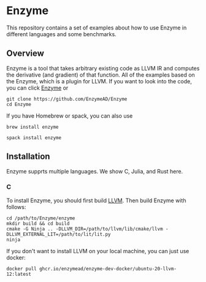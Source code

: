 # Enzyme
This repository contains a set of examples about how to use Enzyme in different languages and some benchmarks.

## Overview
Enzyme is a tool that takes arbitrary existing code as LLVM IR and computes the derivative (and gradient) of that function.
All of the examples based on the Enzyme, which is a plugin for LLVM. If you want to look into the code, you can click [Enzyme](https://github.com/EnzymeAD/Enzyme) or 
```shell
git clone https://github.com/EnzymeAD/Enzyme
cd Enzyme
```
If you have Homebrew or spack, you can also use
```shell
brew install enzyme
```
```shell
spack install enzyme
```

## Installation
Enzyme supprts multiple languages. We show C, Julia, and Rust here.

### C
To install Enzyme, you should first build [LLVM](https://llvm.org/docs/GettingStarted.html). Then build Enzyme with follows:
```shell
cd /path/to/Enzyme/enzyme
mkdir build && cd build
cmake -G Ninja .. -DLLVM_DIR=/path/to/llvm/lib/cmake/llvm -DLLVM_EXTERNAL_LIT=/path/to/lit/lit.py
ninja
```
If you don't want to install LLVM on your local machine, you can just use docker:
```shell
docker pull ghcr.io/enzymead/enzyme-dev-docker/ubuntu-20-llvm-12:latest
```
